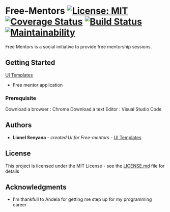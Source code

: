 # Free-Mentors  [![License: MIT](https://img.shields.io/badge/License-MIT-yellow.svg)](https://opensource.org/licenses/MIT) [![Coverage Status](https://coveralls.io/repos/github/lionelsenyana/LionelSenyana_Free-mentors/badge.svg?branch=develop)](https://coveralls.io/github/lionelsenyana/LionelSenyana_Free-mentors?branch=develop) [![Build Status](https://travis-ci.org/lionelsenyana/LionelSenyana_Free-mentors.svg?branch=develop)](https://travis-ci.org/lionelsenyana/LionelSenyana_Free-mentors) [![Maintainability](https://api.codeclimate.com/v1/badges/c631e6e6f0d636f202ec/maintainability)](https://codeclimate.com/github/lionelsenyana/LionelSenyana_Free-mentors/maintainability)

Free Mentors is a social initiative to provide free mentorship sessions.

## Getting Started

[UI Templates](https://lionelsenyana.github.io/LionelSenyana_Free-mentors/UI)

+ Free mentor application

### Prerequisite

Download a browser : Chrome
Download a text Editor : Visual Studio Code 
 

## Authors

* **Lionel Senyana** - *created UI for Free-mentors* - [UI Templates](https://lionelsenyana.github.io/LionelSenyana_Free-mentors/UI)


## License

This project is licensed under the MIT License - see the [LICENSE.md](LICENSE.md) file for details

## Acknowledgments

* I'm thankfull to Andela for getting me step up for my programming career

